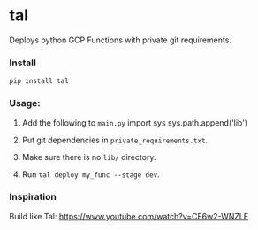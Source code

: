 # tal

Deploys python GCP Functions with private git requirements.

### Install

    pip install tal

### Usage:


  1. Add the following to `main.py`
          import sys
          sys.path.append('lib')

  1. Put git dependencies in `private_requirements.txt`.
  2. Make sure there is no `lib/` directory.
  3. Run `tal deploy my_func --stage dev`.

### Inspiration

Build like Tal: https://www.youtube.com/watch?v=CF6w2-WNZLE
